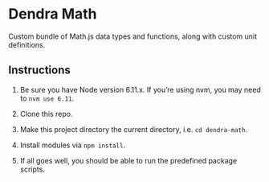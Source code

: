 # Dendra Math

Custom bundle of Math.js data types and functions, along with custom unit definitions.


## Instructions

1. Be sure you have Node version 6.11.x. If you’re using nvm, you may need to `nvm use 6.11`.

2. Clone this repo.

3. Make this project directory the current directory, i.e. `cd dendra-math`.

4. Install modules via `npm install`.

5. If all goes well, you should be able to run the predefined package scripts.
